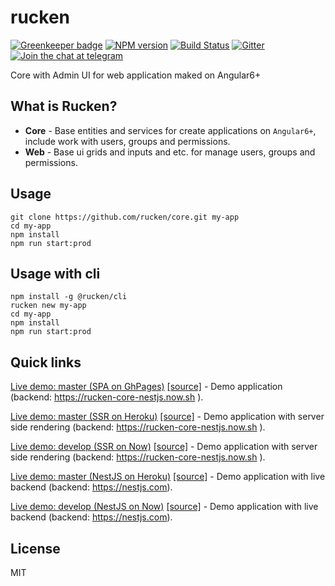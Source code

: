 # rucken

[![Greenkeeper badge](https://badges.greenkeeper.io/rucken/core.svg)](https://greenkeeper.io/)
[![NPM version][npm-image]][npm-url]
[![Build Status][travis-image]][travis-url]
[![Gitter][gitter-image]][gitter-url]
[![Join the chat at telegram][telegram-image]][telegram-url]

Core with Admin UI for web application maked on Angular6+

## What is Rucken?

- **Core** - Base entities and services for create applications on `Angular6+`, include work with users, groups and permissions.
- **Web** - Base ui grids and inputs and etc. for manage users, groups and permissions.

## Usage
```
git clone https://github.com/rucken/core.git my-app
cd my-app
npm install
npm run start:prod
```

## Usage with cli
```
npm install -g @rucken/cli
rucken new my-app
cd my-app
npm install
npm run start:prod
```

## Quick links

[Live demo: master (SPA on GhPages)](https://rucken.github.io/core) [[source]](https://github.com/rucken/core) - Demo application (backend: https://rucken-core-nestjs.now.sh ).

[Live demo: master (SSR on Heroku)](https://rucken.herokuapp.com) [[source]](https://github.com/rucken/core) - Demo application with server side rendering (backend: https://rucken-core-nestjs.now.sh ).

[Live demo: develop (SSR on Now)](https://rucken.now.sh ) [[source]](https://github.com/rucken/core) - Demo application with server side rendering (backend: https://rucken-core-nestjs.now.sh ).

[Live demo: master (NestJS on Heroku)](https://rucken-core-nestjs.herokuapp.com) [[source]](https://github.com/rucken/core-nestjs) - Demo application with live backend (backend: https://nestjs.com).

[Live demo: develop (NestJS on Now)](https://rucken-core-nestjs.now.com) [[source]](https://github.com/rucken/core-nestjs) - Demo application with live backend (backend: https://nestjs.com).

## License

MIT

[travis-image]: https://travis-ci.org/rucken/core.svg?branch=master
[travis-url]: https://travis-ci.org/rucken/core
[gitter-image]: https://img.shields.io/gitter/room/rucken/core.js.svg
[gitter-url]: https://gitter.im/rucken/core
[npm-image]: https://badge.fury.io/js/%40rucken%2Fweb.svg
[npm-url]: https://npmjs.org/package/@rucken/web
[dependencies-image]: https://david-dm.org/rucken/core/status.svg
[dependencies-url]: https://david-dm.org/rucken/core
[telegram-image]: https://img.shields.io/badge/chat-telegram-blue.svg?maxAge=2592000
[telegram-url]: https://t.me/rucken
